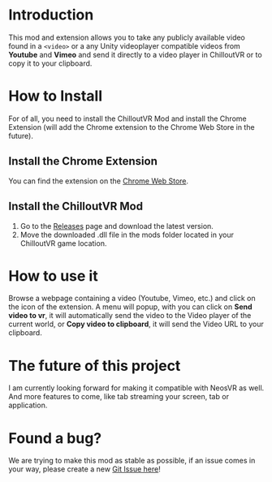 # Introduction
This mod and extension allows you to take any publicly available video found in a `<video>` or a any Unity videoplayer compatible videos from **Youtube** and **Vimeo** and send it directly to a video player in ChilloutVR or to copy it to your clipboard.
# How to Install
For of all, you need to install the ChilloutVR Mod and install the Chrome Extension (will add the Chrome extension to the Chrome Web Store in the future).
## Install the Chrome Extension
You can find the extension on the [Chrome Web Store](https://chrome.google.com/webstore/detail/video-to-chilloutvr/capnfgnjbmfimoaegijnbfkngpppkopa?hl=en&authuser=2).
## Install the ChilloutVR Mod
1. Go to the [Releases](https://github.com/ogamacheDev/cvr-videoapi/releases) page and download the latest version.
2. Move the downloaded .dll file in the mods folder located in your ChilloutVR game location.
# How to use it
Browse a webpage containing a video (Youtube, Vimeo, etc.) and click on the icon of the extension.
A menu will popup, with you can click on **Send video to vr**, it will automatically send the video to the Video player of the current world, or **Copy video to clipboard**, it will send the Video URL to your clipboard.
# The future of this project
I am currently looking forward for making it compatible with NeosVR as well. And more features to come, like tab streaming your screen, tab or application.
# Found a bug?
We are trying to make this mod as stable as possible, if an issue comes in your way, please create a new [Git Issue here](https://github.com/ogamacheDev/cvr-videoapi/issues)!
